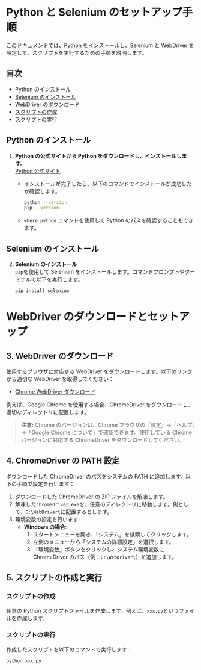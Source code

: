# Python と Selenium のセットアップ手順

このドキュメントでは、Python をインストールし、Selenium と WebDriver を設定して、スクリプトを実行するための手順を説明します。

## 目次

- [Python のインストール](#pythonのインストール)
- [Selenium のインストール](#seleniumのインストール)
- [WebDriver のダウンロード](#webdriverのダウンロード)
- [スクリプトの作成](#スクリプトの作成)
- [スクリプトの実行](#スクリプトの実行)

## Python のインストール

1. **Python の公式サイトから Python をダウンロードし、インストールします。**  
   [Python 公式サイト](https://www.python.org/downloads/)

   - インストールが完了したら、以下のコマンドでインストールが成功したか確認します。
     ```bash
     python --version
     pip --version
     ```
   - `where python` コマンドを使用して Python のパスを確認することもできます。

## Selenium のインストール

2. **Selenium のインストール**  
   `pip`を使用して Selenium をインストールします。コマンドプロンプトやターミナルで以下を実行します。
   ```bash
   pip install selenium
   ```

# WebDriver のダウンロードとセットアップ

## 3. WebDriver のダウンロード

使用するブラウザに対応する WebDriver をダウンロードします。以下のリンクから適切な WebDriver を取得してください：

- [Chrome WebDriver ダウンロード](https://googlechromelabs.github.io/chrome-for-testing/)

例えば、Google Chrome を使用する場合、ChromeDriver をダウンロードし、適切なディレクトリに配置します。

> **注意:** Chrome のバージョンは、Chrome ブラウザの「設定」→「ヘルプ」→「Google Chrome について」で確認できます。使用している Chrome バージョンに対応する ChromeDriver をダウンロードしてください。

## 4. ChromeDriver の PATH 設定

ダウンロードした ChromeDriver のパスをシステムの PATH に追加します。以下の手順で設定を行います：

1. ダウンロードした ChromeDriver の ZIP ファイルを解凍します。
2. 解凍した`chromedriver.exe`を、任意のディレクトリに移動します。例として、`C:\WebDriver\`に配置するとします。
3. 環境変数の設定を行います:
   - **Windows の場合**:
     1. スタートメニューを開き、「システム」を検索してクリックします。
     2. 左側のメニューから「システムの詳細設定」を選択します。
     3. 「環境変数」ボタンをクリックし、システム環境変数に ChromeDriver のパス（例：`C:\WebDriver\`）を追加します。

## 5. スクリプトの作成と実行

### スクリプトの作成

任意の Python スクリプトファイルを作成します。例えば、`xxx.py`というファイルを作成します。

### スクリプトの実行

作成したスクリプトを以下のコマンドで実行します：

```bash
python xxx.py
```
